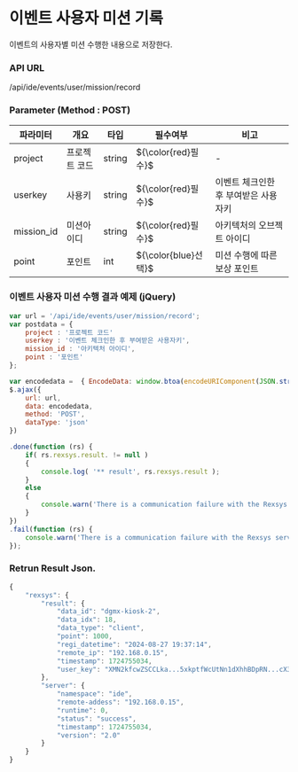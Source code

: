 이벤트 사용자 미션 기록
==========================
이벤트의 사용자별 미션 수행한 내용으로 저장한다.

### API URL

/api/ide/events/user/mission/record

### Parameter (Method : POST)

|파라미터|개요|타입|필수여부|비고|
|------|---|---|---|---|
|project|프로젝트 코드|string|${\color{red}필수}$|-|
|userkey|사용키|string|${\color{red}필수}$|이벤트 체크인한 후 부여받은 사용자키|
|mission_id|미션아이디|string|${\color{red}필수}$|아키텍처의 오브젝트 아이디|
|point|포인트|int|${\color{blue}선택}$|미션 수행에 따른 보상 포인트|

### 이벤트 사용자 미션 수행 결과 예제 (jQuery)
```javascript
var url = '/api/ide/events/user/mission/record';
var postdata = {
	project : '프로젝트 코드'
	userkey : '이벤트 체크인한 후 부여받은 사용자키',
	mission_id : '아키텍처 아이디',
	point : '포인트'
};

var encodedata =  { EncodeData: window.btoa(encodeURIComponent(JSON.stringify( postdata ))) };
$.ajax({
	url: url,
	data: encodedata,
	method: 'POST',
	dataType: 'json'
})

.done(function (rs) {
	if( rs.rexsys.result. != null )
	{
		console.log( '** result', rs.rexsys.result );
	}
	else
	{
		console.warn('There is a communication failure with the Rexsys server.');
	}
})
.fail(function (rs) {
	console.warn('There is a communication failure with the Rexsys server.');
});
```

### Retrun Result Json.

```javascript
{
    "rexsys": {
        "result": {
            "data_id": "dgmx-kiosk-2",
            "data_idx": 18,
            "data_type": "client",
            "point": 1000,         
            "regi_datetime": "2024-08-27 19:37:14",
            "remote_ip": "192.168.0.15",
            "timestamp": 1724755034,
            "user_key": "XMN2kfcwZSCCLka...5xkptfWcUtNn1dXhhBDpRN...cX3DAZBZRldtG6ICkymcV2jPSar...t9vs6u7H7bw="
        },
        "server": {
            "namespace": "ide",
            "remote-addess": "192.168.0.15",
            "runtime": 0,
            "status": "success",
            "timestamp": 1724755034,
            "version": "2.0"
        }
    }
}
```
